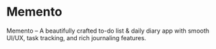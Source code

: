 # Memento
Memento – A beautifully crafted to-do list &amp; daily diary app with smooth UI/UX, task tracking, and rich journaling features.
